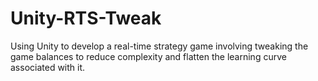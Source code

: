 # Unity-RTS-Tweak
Using Unity to develop a real-time strategy game involving tweaking the game balances to reduce complexity and flatten the learning curve associated with it.
